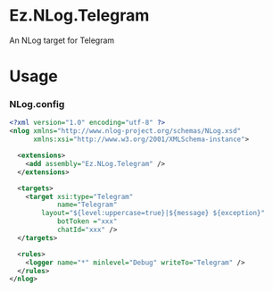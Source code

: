 Ez.NLog.Telegram
==========
An NLog target for Telegram

Usage
=====

### NLog.config

```xml
<?xml version="1.0" encoding="utf-8" ?>
<nlog xmlns="http://www.nlog-project.org/schemas/NLog.xsd"
      xmlns:xsi="http://www.w3.org/2001/XMLSchema-instance">

  <extensions>
    <add assembly="Ez.NLog.Telegram" />
  </extensions>

  <targets>
    <target xsi:type="Telegram"
            name="Telegram"
	    layout="${level:uppercase=true}|${message} ${exception}"
            botToken ="xxx"
            chatId="xxx" />
  </targets>

  <rules>
    <logger name="*" minlevel="Debug" writeTo="Telegram" />
  </rules>
</nlog>
```
